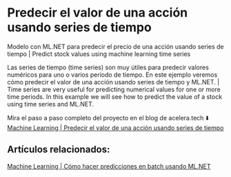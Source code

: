 # Predecir el valor de una acción usando series de tiempo
Modelo con ML.NET para predecir el precio de una acción usando series de tiempo 
| 
Predict stock values using machine learning time series 

Las series de tiempo (time series) son muy útiles para predecir valores numéricos para uno o varios período de tiempo. En este ejemplo veremos cómo predecir el valor de una acción usando series de tiempo y ML.NET.
|
Time series are very useful for predicting numerical values for one or more time periods. In this example we will see how to predict the value of a stock using time series and ML.NET.


Mira el paso a paso completo del proyecto en el blog de acelera.tech ⬇️
[Machine Learning | Predecir el valor de una acción usando series de tiempo](https://acelera.tech/2020/11/26/machine-learning-predecir-el-valor-de-una-accion-usando-series-de-tiempo/)

## Artículos relacionados:
[Machine Learning | Cómo hacer predicciones en batch usando ML.NET](https://acelera.tech/2020/09/17/machine-learning-como-hacer-predicciones-en-batch-usando-ml-net/)
